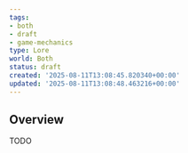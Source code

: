 ```yaml
---
tags:
- both
- draft
- game-mechanics
type: Lore
world: Both
status: draft
created: '2025-08-11T13:08:45.820340+00:00'
updated: '2025-08-11T13:08:48.463216+00:00'
---
```



## Overview

TODO

